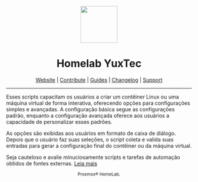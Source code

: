<div align="center">
  <a href="#">
    <img src="https://mir-s3-cdn-cf.behance.net/user/115/dfd9e04508745.57ba9f632f0d5.png" height="100px" />
 </a>
</div>
<h1 align="center">Homelab YuxTec</h1>

<p align="center">
  <a href="https://helper-scripts.com">Website</a> | 
  <a href="https://github.com/tteck/Proxmox/blob/main/.github/CONTRIBUTING.md">Contribute</a> |
  <a href="https://github.com/tteck/Proxmox/blob/main/USER_SUBMITTED_GUIDES.md">Guides</a> |
  <a href="https://github.com/tteck/Proxmox/blob/main/CHANGELOG.md">Changelog</a> |
  <a href="https://ko-fi.com/D1D7EP4GF">Support</a>
</p>

---



Esses scripts capacitam os usuários a criar um contêiner Linux ou uma máquina virtual de forma interativa, oferecendo opções para configurações simples e avançadas. A configuração básica segue as configurações padrão, enquanto a configuração avançada oferece aos usuários a capacidade de personalizar esses padrões. 

As opções são exibidas aos usuários em formato de caixa de diálogo. Depois que o usuário faz suas seleções, o script coleta e valida suas entradas para gerar a configuração final do contêiner ou da máquina virtual.
<p alinhar="centro">
Seja cauteloso e avalie minuciosamente scripts e tarefas de automação obtidos de fontes externas. <a href="#">Leia mais</a>
</p>
<sub><div align="center"> Proxmox® HomeLab. </div></sub>
